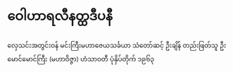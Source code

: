 ဝေါဟာရလီနတ္ထဒီပနီ
============

လှေသင်းအတွင်းဝန် မင်းကြီးမဟာဇေယသင်္ခယာ သံတော်ဆင့် ဦးချိန်
တည်းဖြတ်သူ ဦးမောင်မောင်ကြီး (မဟာဝိဇ္ဇာ)
ဟံသာဝတီ ပုံနှိပ်တိုက်
၁၉၆၃

